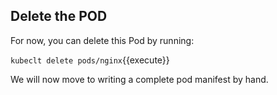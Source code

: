 ## Delete the POD

For now, you can delete this Pod by running:

`kubeclt delete pods/nginx`{{execute}}

We will now move to writing a complete pod manifest by hand.